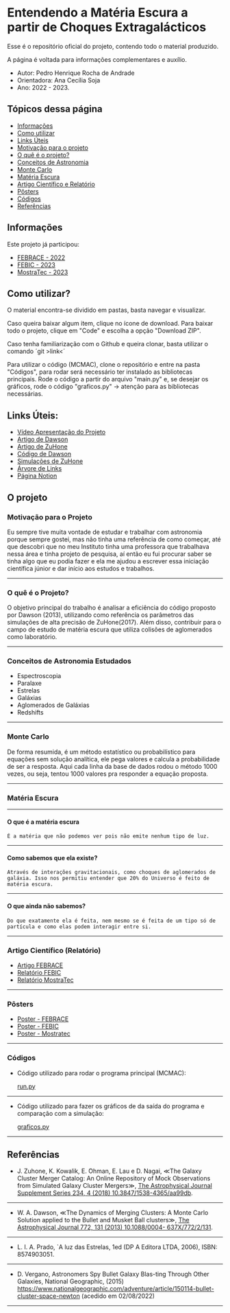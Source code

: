 # Entendendo a Matéria Escura a partir de Choques Extragalácticos

Esse é o repositório oficial do projeto, contendo todo o material produzido.

A página é voltada para informações complementares e auxílio.

- Autor: Pedro Henrique Rocha de Andrade
- Orientadora: Ana Cecília Soja 
- Ano: 2022 - 2023.

## Tópicos dessa página

* [Informações](#informações)
* [Como utilizar](#como-utilizar)
* [Links Úteis](#links-úteis)
* [Motivação para o projeto](#motivação-para-o-projeto)
* [O quê é o projeto?](#o-quê-é-o-projeto)
* [Conceitos de Astronomia](#conceitos-de-astronomia-estudados)
* [Monte Carlo](#monte-carlo)
* [Matéria Escura](#matéria-escura)
* [Artigo Científico e Relatório](#artigo-científico-relatório)
* [Pôsters](#pôsters)
* [Códigos](#códigos)
* [Referências](#referências)


## Informações
Este projeto já participou:
* [FEBRACE - 2022](https://virtual.febrace.org.br/2023/EXA/2816/)
* [FEBIC - 2023]()
* [MostraTec - 2023]()

## Como utilizar?
O material encontra-se dividido em pastas, basta navegar e visualizar. 

Caso queira baixar algum item, clique no ícone de download. Para baixar todo o projeto, clique em "Code" e escolha a opção "Download ZIP".

Caso tenha familiarização com o Github e queira clonar, basta utilizar o comando ´git  >link<´

Para utilizar o código (MCMAC), clone o repositório e entre na pasta "Códigos", para rodar será necessário ter instalado as bibliotecas principais. Rode o código a partir do arquivo "main.py" e, se desejar os gráficos, rode o código "graficos.py" -> atenção para as bibliotecas necessárias.



## Links Úteis:

* [Vídeo Apresentação do Projeto](https://www.youtube.com/watch?v=pundlzXZo_w&feature=youtu.be)
* [Artigo de Dawson](https://ui.adsabs.harvard.edu/abs/2013ApJ...772..131D/abstract)
* [Artigo de ZuHone](https://ui.adsabs.harvard.edu/abs/2018ApJS..234....4Z/abstract)
* [Código de Dawson](https://github.com/MCTwo/MCMAC)
* [Simulações de ZuHone](http://gcmc.hub.yt/fiducial/index.html)
* [Árvore de Links](https://linktr.ee/studyp)
* [Página Notion](https://studyp.notion.site/Entendendo-a-Mat-ria-Escura-a-partir-de-Choques-Extragal-ticos-1e44ddd2c2fd4536b615410ffdc97c53?pvs=4)

## O projeto

### Motivação para o Projeto

Eu sempre tive muita vontade de estudar e trabalhar com astronomia porque sempre gostei, mas não tinha uma referência de como começar, até que descobri que no meu Instituto tinha uma professora que trabalhava nessa área e tinha projeto de pesquisa, aí então eu fui procurar saber se tinha algo que eu podia fazer e ela me ajudou a escrever essa iniciação científica júnior e dar início aos estudos e trabalhos.

---

### O quê é o Projeto?

O objetivo principal do trabalho é analisar a eficiência do código proposto por Dawson (2013), utilizando como referência os parâmetros das simulações de alta precisão de ZuHone(2017). Além disso, contribuir para o campo de estudo de matéria escura que utiliza colisões de aglomerados como laboratório.

---

### Conceitos de Astronomia Estudados

- Espectroscopia
- Paralaxe
- Estrelas
- Galáxias
- Aglomerados de Galáxias
- Redshifts

---
### Monte Carlo


De forma resumida, é um método estatístico ou probabilístico para equações sem solução analítica, ele pega valores e calcula a probabilidade de ser a resposta. Aqui cada linha da base de dados rodou o método 1000 vezes, ou seja, tentou 1000 valores pra responder a equação proposta.

---
### Matéria Escura
---
#### O que é a matéria escura
    
    É a matéria que não podemos ver pois não emite nenhum tipo de luz.
    

---

#### Como sabemos que ela existe?
    
    Através de interações gravitacionais, como choques de aglomerados de galáxia. Isso nos permitiu entender que 20% do Universo é feito de matéria escura.
    

---

#### O que ainda não sabemos?
    
    Do que exatamente ela é feita, nem mesmo se é feita de um tipo só de partícula e como elas podem interagir entre si.


---
### Artigo Científico (Relatório)

- [Artigo FEBRACE](./AnaliseAglomeradoPT.pdf)
- [Relatório FEBIC]()
- [Relatório MostraTec]()

---
### Pôsters

- [Poster - FEBRACE](./Poster/PôsterPT.pdf)
- [Poster - FEBIC](./)
- [Poster - Mostratec](./)

---
### Códigos
    
- Código utilizado para rodar o programa principal (MCMAC):
    
    [run.py](./Códigos/run.py)
---  
- Código utilizado para fazer os gráficos de da saída do programa e comparação com a simulação:
    
    [graficos.py](./Códigos/graficos.py)
    

---
## Referências

- J. Zuhone, K. Kowalik, E.  ̈Ohman, E. Lau e D. Nagai, ≪The Galaxy Cluster Merger Catalog: An Online Repository of Mock Observations from Simulated Galaxy Cluster Mergers≫, [The Astrophysical Journal Supplement Series 234, 4 (2018) 10.3847/1538-4365/aa99db](https://doi.org/10.3847/1538-4365/aa99db).

---

- W. A. Dawson, ≪The Dynamics of Merging Clusters: A Monte Carlo Solution applied to the Bullet and Musket Ball clusters≫, [The Astrophysical Journal 772, 131 (2013) 10.1088/0004- 637X/772/2/131](https://iopscience.iop.org/article/10.1088/0004-637X/772/2/131).

---

- L. I. A. Prado, `A luz das Estrelas, 1ed (DP A Editora LTDA, 2006), ISBN: 8574903051.

---

- D. Vergano, Astronomers Spy Bullet Galaxy Blas-ting Through Other Galaxies, National Geographic, (2015) https://www.nationalgeographic.com/adventure/article/150114-bullet-cluster-space-newton (acedido em 02/08/2022)

---
